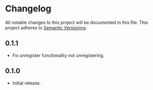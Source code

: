 # Changelog
All notable changes to this project will be documented in this file. This project adheres to [Semantic Versioning](http://semver.org/spec/v2.0.0.html).

## 0.1.1

* Fix unregister functionality not unregistering.

## 0.1.0

* Initial release.
